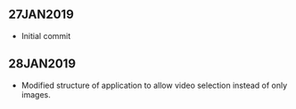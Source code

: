 27JAN2019
----------
* Initial commit

28JAN2019
----------
* Modified structure of application to allow video selection instead of only images.
